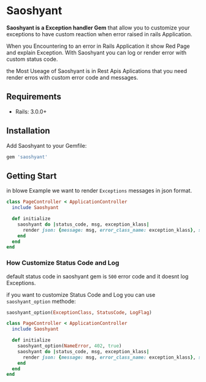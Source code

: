 # Saoshyant

**Saoshyant is a Exception handler Gem** that allow you to customize your exceptions to have custom reaction when error raised in rails Application.

When you Encountering to an error in Rails Application it show Red Page and explain Exception. With Saoshyant you can log or render error with custom status code.

the Most Useage of Saoshyant is in Rest Apis Aplications that you need render erros with custom error code and messages.

## Requirements
* Rails: 3.0.0+

## Installation
Add Saoshyant to your Gemfile:
```sh
gem 'saoshyant'
```

## Getting Start

in blowe Example we want to render `Exceptions` messages in json format.

```rb
class PageController < ApplicationController
  include Saoshyant

  def initialize		
    saoshyant do |status_code, msg, exception_klass|
      render json: {message: msg, error_class_name: exception_klass}, status: status_code
    end
  end
end

```

### How Customize Status Code and Log
default status code in saoshyant gem is `500` error code and it doesnt log Exceptions.

if you want to customize Status Code and Log you can use `saoshyant_option` methode:
```rb
saoshyant_option(ExceptionClass, StatusCode, LogFlag)
```
```rb
class PageController < ApplicationController
  include Saoshyant

  def initialize
    saoshyant_option(NameError, 402, true)
    saoshyant do |status_code, msg, exception_klass|
      render json: {message: msg, error_class_name: exception_klass}, status: status_code
    end
  end
end

```
